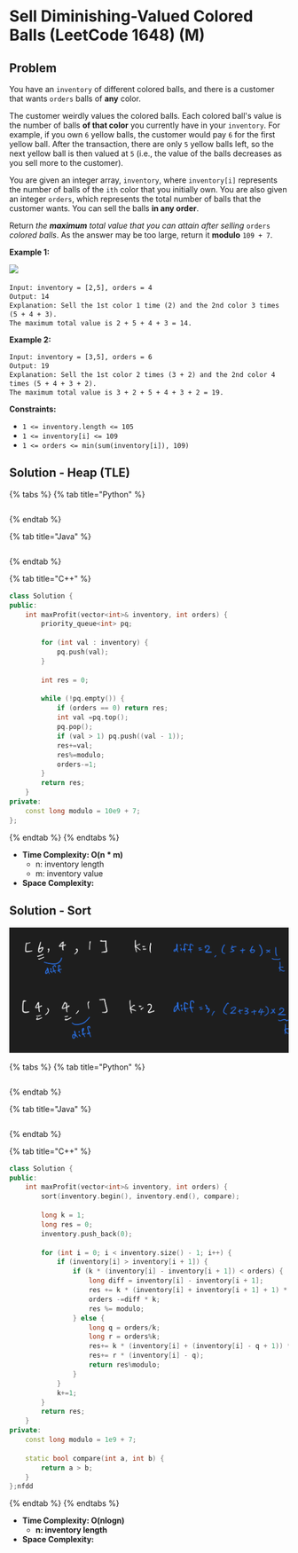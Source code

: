 # Sell Diminishing-Valued Colored Balls (LeetCode 1648) (M)

## Problem



You have an `inventory` of different colored balls, and there is a customer that wants `orders` balls of **any** color.

The customer weirdly values the colored balls. Each colored ball's value is the number of balls **of that color** you currently have in your `inventory`. For example, if you own `6` yellow balls, the customer would pay `6` for the first yellow ball. After the transaction, there are only `5` yellow balls left, so the next yellow ball is then valued at `5` (i.e., the value of the balls decreases as you sell more to the customer).

You are given an integer array, `inventory`, where `inventory[i]` represents the number of balls of the `ith` color that you initially own. You are also given an integer `orders`, which represents the total number of balls that the customer wants. You can sell the balls **in any order**.

Return _the **maximum** total value that you can attain after selling_ `orders` _colored balls_. As the answer may be too large, return it **modulo** `109 + 7`.

&#x20;

**Example 1:**

![](https://assets.leetcode.com/uploads/2020/11/05/jj.gif)

```
Input: inventory = [2,5], orders = 4
Output: 14
Explanation: Sell the 1st color 1 time (2) and the 2nd color 3 times (5 + 4 + 3).
The maximum total value is 2 + 5 + 4 + 3 = 14.
```

**Example 2:**

```
Input: inventory = [3,5], orders = 6
Output: 19
Explanation: Sell the 1st color 2 times (3 + 2) and the 2nd color 4 times (5 + 4 + 3 + 2).
The maximum total value is 3 + 2 + 5 + 4 + 3 + 2 = 19.
```

&#x20;

**Constraints:**

* `1 <= inventory.length <= 105`
* `1 <= inventory[i] <= 109`
* `1 <= orders <= min(sum(inventory[i]), 109)`



## Solution - Heap (TLE)

{% tabs %}
{% tab title="Python" %}
```python
```
{% endtab %}

{% tab title="Java" %}
```java
```
{% endtab %}

{% tab title="C++" %}
```cpp
class Solution {
public:
    int maxProfit(vector<int>& inventory, int orders) {
        priority_queue<int> pq;
        
        for (int val : inventory) {
            pq.push(val);
        }
        
        int res = 0;
        
        while (!pq.empty()) {
            if (orders == 0) return res;
            int val =pq.top();
            pq.pop();
            if (val > 1) pq.push((val - 1));
            res+=val;
            res%=modulo;
            orders-=1;
        }
        return res;
    }
private:
    const long modulo = 10e9 + 7;
};
```
{% endtab %}
{% endtabs %}

* **Time Complexity: O(n \* m)**
  * n: inventory length
  * m: inventory value&#x20;
* **Space Complexity:**

## Solution - Sort

![](<../../.gitbook/assets/Screen Shot 2022-01-15 at 5.48.51 PM.png>)

{% tabs %}
{% tab title="Python" %}
```python
```
{% endtab %}

{% tab title="Java" %}
```java
```
{% endtab %}

{% tab title="C++" %}
```cpp
class Solution {
public:
    int maxProfit(vector<int>& inventory, int orders) {
        sort(inventory.begin(), inventory.end(), compare);
        
        long k = 1;
        long res = 0;
        inventory.push_back(0);
        
        for (int i = 0; i < inventory.size() - 1; i++) {
            if (inventory[i] > inventory[i + 1]) {
                if (k * (inventory[i] - inventory[i + 1]) < orders) {
                    long diff = inventory[i] - inventory[i + 1];
                    res += k * (inventory[i] + inventory[i + 1] + 1) * (diff) / 2;
                    orders -=diff * k;
                    res %= modulo;
                } else {
                    long q = orders/k;
                    long r = orders%k;
                    res+= k * (inventory[i] + (inventory[i] - q + 1)) * (q - 1 + 1) / 2;
                    res+= r * (inventory[i] - q);
                    return res%modulo;
                }
            }
            k+=1;
        }
        return res;
    }
private:
    const long modulo = 1e9 + 7;
    
    static bool compare(int a, int b) {
        return a > b;
    }
};nfdd
```
{% endtab %}
{% endtabs %}

* **Time Complexity: O(nlogn)**
  * **n: inventory length**
* **Space Complexity:**



